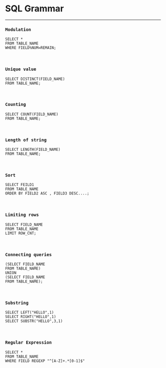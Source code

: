# SQL Grammar

---

### `Modulation`

```mysql
SELECT *
FROM TABLE_NAME
WHERE FIELD%NUM=REMAIN;
```

​		

### `Unique value` 

```mysql
SELECT DISTINCT(FIELD_NAME)
FROM TABLE_NAME;
```

​	

### `Counting` 

```mysql
SELECT COUNT(FIELD_NAME)
FROM TABLE_NAME;
```

​	

### `Length of string` 

```mysql
SELECT LENGTH(FIELD_NAME)
FROM TABLE_NAME;
```

​	

### `Sort`

```mysql
SELECT FEILD1
FROM TABLE_NAME
ORDER BY FIELD2 ASC , FIELD3 DESC....;
```

​	

### `Limiting rows` 

```mysql
SELECT FIELD_NAME
FROM TABLE_NAME
LIMIT ROW_CNT;
```

​	

### `Connecting queries`

```mysql
(SELECT FIELD_NAME
FROM TABLE_NAME)
UNION
(SELECT FIELD_NAME
FROM TABLE_NAME);
```

​	

### `Substring` 

```mysql
SELECT LEFT("HELLO",1)
SELECT RIGHT("HELLO",1)
SELECT SUBSTR("HELLO",3,1)
```

​	

### `Regular Expression` 

```mysql
SELECT *
FROM TABLE_NAME
WHERE FIELD REGEXP "^[A-Z]+.*[0-1]$"
```

​	

